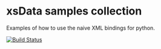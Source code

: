 # xsData samples collection

Examples of how to use the naive XML bindings for python.

[![Build Status](https://travis-ci.com/tefra/xsdata-samples.svg?branch=master)](https://travis-ci.com/tefra/xsdata-samples)
